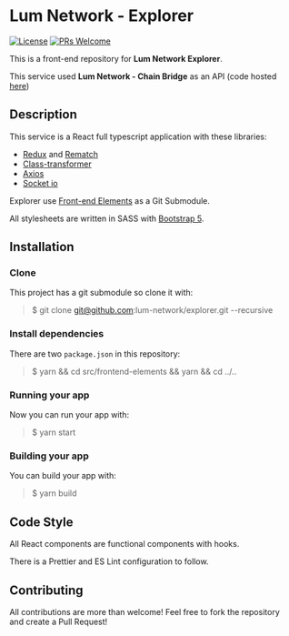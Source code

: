 # Lum Network - Explorer

[![License](https://img.shields.io/badge/License-Apache%202.0-blue.svg)](https://opensource.org/licenses/Apache-2.0)
[![PRs Welcome](https://img.shields.io/badge/PRs-welcome-brightgreen.svg)](https://reactjs.org/docs/how-to-contribute.html#your-first-pull-request)

This is a front-end repository for **Lum Network Explorer**.

This service used **Lum Network - Chain Bridge** as an API (code hosted [here](https://github.com/lum-network/chain-bridge))

## Description

This service is a React full typescript application with these libraries:

- [Redux](https://react-redux.js.org/) and [Rematch](https://rematchjs.org/)
- [Class-transformer](https://github.com/typestack/class-transformer)
- [Axios](https://github.com/axios/axios)
- [Socket io](https://socket.io/docs/v4/client-api/)

Explorer use [Front-end Elements](https://github.com/lum-network/frontend-elements) as a Git Submodule.

All stylesheets are written in SASS with [Bootstrap 5](https://getbootstrap.com/).

## Installation

### Clone

This project has a git submodule so clone it with:

> $ git clone git@github.com:lum-network/explorer.git --recursive

### Install dependencies

There are two `package.json` in this repository:

> $ yarn && cd src/frontend-elements && yarn && cd ../..

### Running your app

Now you can run your app with:

> $ yarn start

### Building your app

You can build your app with:

> $ yarn build

## Code Style

All React components are functional components with hooks.

There is a Prettier and ES Lint configuration to follow.

## Contributing

All contributions are more than welcome! Feel free to fork the repository and create a Pull Request!
